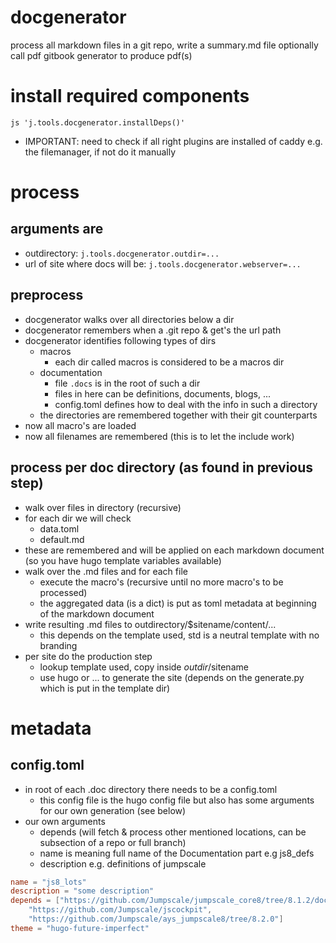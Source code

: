 
# docgenerator

process all markdown files in a git repo, write a summary.md file
optionally call pdf gitbook generator to produce pdf(s)

# install required components

```
js 'j.tools.docgenerator.installDeps()'
```

- IMPORTANT: need to check if all right plugins are installed of caddy e.g. the filemanager, if not do it manually

# process

## arguments are

- outdirectory: ```j.tools.docgenerator.outdir=...```
- url of site where docs will be: ```j.tools.docgenerator.webserver=...```

## preprocess

- docgenerator walks over all directories below a dir
- docgenerator remembers when a .git repo & get's the url path
- docgenerator identifies following types of dirs
    - macros
        - each dir called macros is considered to be a macros dir
    - documentation
        - file ```.docs``` is in the root of such a dir
        - files in here can be definitions, documents, blogs, ...
        - config.toml defines how to deal with the info in such a directory
    - the directories are remembered together with their git counterparts
- now all macro's are loaded
- now all filenames are remembered (this is to let the include work)

## process per doc directory (as found in previous step)

- walk over files in directory (recursive)
- for each dir we will check
    - data.toml
    - default.md
- these are remembered and will be applied on each markdown document (so you have hugo template variables available)
- walk over the .md files and for each file
    - execute the macro's  (recursive until no more macro's to be processed)
    - the aggregated data (is a dict) is put as toml metadata at beginning of the markdown document
- write resulting .md files to outdirectory/$sitename/content/...
    - this depends on the template used, std is a neutral template with no branding
- per site do the production step
    - lookup template used, copy inside $outdir/$sitename
    - use hugo or ... to generate the site (depends on the generate.py which is put in the template dir)

# metadata

## config.toml

- in root of each .doc directory there needs to be a config.toml
    - this config file is the hugo config file but also has some arguments for our own generation (see below)
- our own arguments
    - depends (will fetch & process other mentioned locations, can be subsection of a repo or full branch)
    - name is meaning full name of the Documentation part e.g js8_defs
    - description e.g. definitions of jumpscale

```toml
name = "js8_lots"
description = "some description"
depends = ["https://github.com/Jumpscale/jumpscale_core8/tree/8.1.2/docs",
    "https://github.com/Jumpscale/jscockpit",
    "https://github.com/Jumpscale/ays_jumpscale8/tree/8.2.0"]
theme = "hugo-future-imperfect"
```
